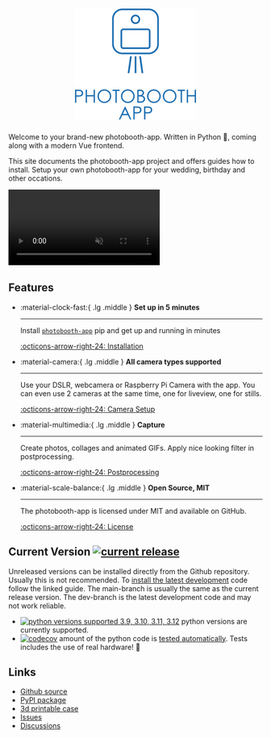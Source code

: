 <h1 align="center"><img src="assets/logo-text-blue-transparent.png" alt="photobooth app logo" /></h1>

Welcome to your brand-new photobooth-app.
Written in Python 🐍, coming along with a modern Vue frontend.

This site documents the photobooth-app project and offers guides how to install.
Setup your own photobooth-app for your wedding, birthday and other occations.

<video controls autoplay loop playsinline muted src="./assets/photobooth-app-demo.mp4" type="video/mp4"></video>

## Features

<div class="grid cards" markdown>

- :material-clock-fast:{ .lg .middle } __Set up in 5 minutes__

    ---

    Install [`photobooth-app`](https://pypi.org/project/photobooth-app/) pip and get up
    and running in minutes

    [:octicons-arrow-right-24: Installation](./setup/installation.md)

- :material-camera:{ .lg .middle } __All camera types supported__

    ---

    Use your DSLR, webcamera or Raspberry Pi Camera with the app. You can even use 2 cameras at the same time, one for liveview, one for stills.

    [:octicons-arrow-right-24: Camera Setup](./setup/camera_setup.md)

- :material-multimedia:{ .lg .middle } __Capture__

    ---

    Create photos, collages and animated GIFs. Apply nice looking filter in postprocessing.

    [:octicons-arrow-right-24: Postprocessing](./setup/mediaprocessing.md)

- :material-scale-balance:{ .lg .middle } __Open Source, MIT__

    ---

    The photobooth-app is licensed under MIT and available on GitHub.

    [:octicons-arrow-right-24: License](https://github.com/photobooth-app/photobooth-app/blob/main/LICENSE.md)

</div>

## Current Version [![current release](https://img.shields.io/pypi/v/photobooth-app)](https://pypi.org/project/photobooth-app/)

Unreleased versions can be installed directly from the Github repository. Usually this is not recommended.
To [install the latest development](./setup/update.md#update-to-development-versions) code follow the linked guide.
The main-branch is usually the same as the current release version.
The dev-branch is the latest development code and may not work reliable.

- [![python versions supported 3.9, 3.10, 3.11, 3.12](https://img.shields.io/pypi/pyversions/photobooth-app)](https://pypi.org/project/photobooth-app/) python versions are currently supported.
- [![codecov](https://codecov.io/gh/photobooth-app/photobooth-app/branch/dev/graph/badge.svg?token=SBB5DGX17V)](https://codecov.io/gh/photobooth-app/photobooth-app) amount of the python code is [tested automatically](https://github.com/photobooth-app/photobooth-app/actions/workflows/pytests.yml). Tests includes the use of real hardware! 🎉

## Links

- [Github source](https://github.com/photobooth-app/photobooth-app/)
- [PyPI package](https://pypi.org/project/photobooth-app/)
- [3d printable case](https://github.com/photobooth-app/photobooth-3d/)
- [Issues](https://github.com/photobooth-app/photobooth-app/issues)
- [Discussions](https://github.com/photobooth-app/photobooth-app/discussions)
